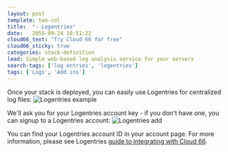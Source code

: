 ```yaml
---
layout: post
template: two-col
title:  "- Logentries"
date:   2055-09-24 10:51:22
cloud66_text: "Try Cloud 66 for free"
cloud66_sticky: true
categories: stack-definition
lead: Simple web-based log analysis service for your servers
search-tags: ['log entries', 'logentries']
tags: ['Logs', 'Add ins']
---
```


Once your stack is deployed, you can easily use Logentries for centralized log files:
![Logentries example](http://cdn.cloud66.com/images/help/addin_logentries.png)

We'll ask you for your Logentries account key - if you don't have one, you can signup to a Logentries account:
![Logentries add](http://cdn.cloud66.com/images/help/addin_example_logentries.png)

You can find your Logentries account ID in your account page. For more information, please see Logentries [guide to integrating with Cloud 66](https://logentries.com/doc/cloud66/).